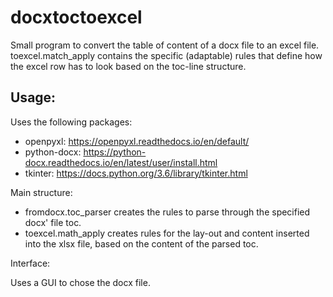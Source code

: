 # docxtoctoexcel

Small program to convert the table of content of a docx file to an excel file. 
toexcel.match_apply contains the specific (adaptable) rules that define how the excel row has to look based on the toc-line structure.

## Usage:

Uses the following packages:

- openpyxl: https://openpyxl.readthedocs.io/en/default/
- python-docx: https://python-docx.readthedocs.io/en/latest/user/install.html
- tkinter: https://docs.python.org/3.6/library/tkinter.html

Main structure:

- fromdocx.toc_parser creates the rules to parse through the specified docx' file toc.
- toexcel.math_apply creates rules for the lay-out and content inserted into the xlsx file,
based on the content of the parsed toc.

Interface:

Uses a GUI to chose the docx file.